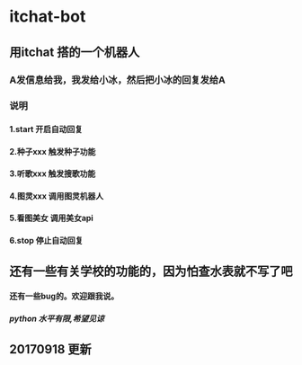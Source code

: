 # itchat-bot
## 用itchat 搭的一个机器人
### A发信息给我，我发给小冰，然后把小冰的回复发给A
### 说明
#### 1.start 开启自动回复
#### 2.种子xxx 触发种子功能
#### 3.听歌xxx 触发搜歌功能
#### 4.图灵xxx  调用图灵机器人
#### 5.看图美女 调用美女api
#### 6.stop 停止自动回复
## 还有一些有关学校的功能的，因为怕查水表就不写了吧
#### 还有一些bug的。欢迎跟我说。
#####  python 水平有限,希望见谅
## 20170918 更新
